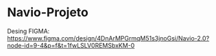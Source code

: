 # Navio-Projeto

Desing FIGMA: https://www.figma.com/design/4DnArMPGrmqM51s3jnoGsi/Navio-2.0?node-id=9-4&p=f&t=1fwLSLV0REMSbxKM-0
